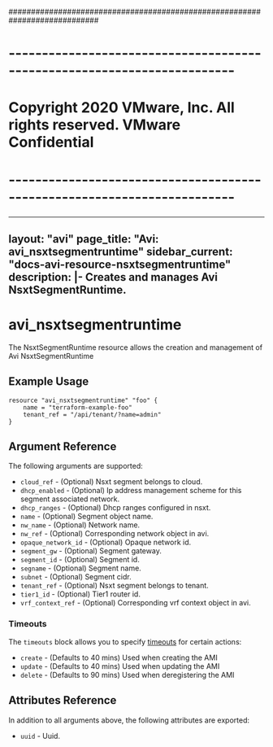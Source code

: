 ############################################################################
# ------------------------------------------------------------------------
# Copyright 2020 VMware, Inc.  All rights reserved. VMware Confidential
# ------------------------------------------------------------------------
###

---
layout: "avi"
page_title: "Avi: avi_nsxtsegmentruntime"
sidebar_current: "docs-avi-resource-nsxtsegmentruntime"
description: |-
  Creates and manages Avi NsxtSegmentRuntime.
---

# avi_nsxtsegmentruntime

The NsxtSegmentRuntime resource allows the creation and management of Avi NsxtSegmentRuntime

## Example Usage

```hcl
resource "avi_nsxtsegmentruntime" "foo" {
    name = "terraform-example-foo"
    tenant_ref = "/api/tenant/?name=admin"
}
```

## Argument Reference

The following arguments are supported:

* `cloud_ref` - (Optional) Nsxt segment belongs to cloud.
* `dhcp_enabled` - (Optional) Ip address management scheme for this segment associated network.
* `dhcp_ranges` - (Optional) Dhcp ranges configured in nsxt.
* `name` - (Optional) Segment object name.
* `nw_name` - (Optional) Network name.
* `nw_ref` - (Optional) Corresponding network object in avi.
* `opaque_network_id` - (Optional) Opaque network id.
* `segment_gw` - (Optional) Segment gateway.
* `segment_id` - (Optional) Segment id.
* `segname` - (Optional) Segment name.
* `subnet` - (Optional) Segment cidr.
* `tenant_ref` - (Optional) Nsxt segment belongs to tenant.
* `tier1_id` - (Optional) Tier1 router id.
* `vrf_context_ref` - (Optional) Corresponding vrf context object in avi.


### Timeouts

The `timeouts` block allows you to specify [timeouts](https://www.terraform.io/docs/configuration/resources.html#timeouts) for certain actions:

* `create` - (Defaults to 40 mins) Used when creating the AMI
* `update` - (Defaults to 40 mins) Used when updating the AMI
* `delete` - (Defaults to 90 mins) Used when deregistering the AMI

## Attributes Reference

In addition to all arguments above, the following attributes are exported:

* `uuid` -  Uuid.

